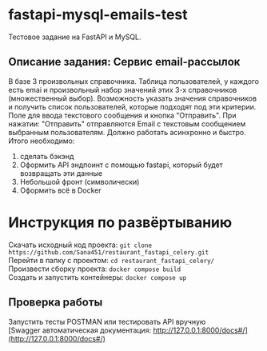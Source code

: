 # fastapi-mysql-emails-test
Тестовое задание на FastAPI и MySQL.

## Описание задания: Сервис email-рассылок

В базе 3 произвольных справочника.
Таблица пользователей, у каждого есть emai и произвольный набор значений этих 3-х справочников (множественный выбор).
Возможность указать значения справочников и получить список пользователей, которые подходят под эти критерии.
Поле для ввода текстового сообщения и кнопка "Отправить".
При нажатии: "Отправить" отправляются Email с текстовым сообщением выбранным пользователям.
Должно работать асинхронно и быстро.
Итого необходимо:
1. сделать бэкэнд 
2. Оформить API эндпоинт с помощью fastapi, который будет возвращать эти данные
3. Небольшой фронт (символически)
4. Оформить всё в Docker

# Инструкция по развёртыванию
Скачать исходный код проекта: `git clone https://github.com/Sana451/restaurant_fastapi_celery.git`    
Перейти в папку с проектом: `cd restaurant_fastapi_celery/`    
Произвести сборку проекта: `docker compose build`    
Создать и запустить контейнеры: `docker compose up`    

## Проверка работы
Запустить тесты POSTMAN или тестировать API вручную    
[Swagger автоматическая документация: http://127.0.0.1:8000/docs#/](http://127.0.0.1:8000/docs#/)